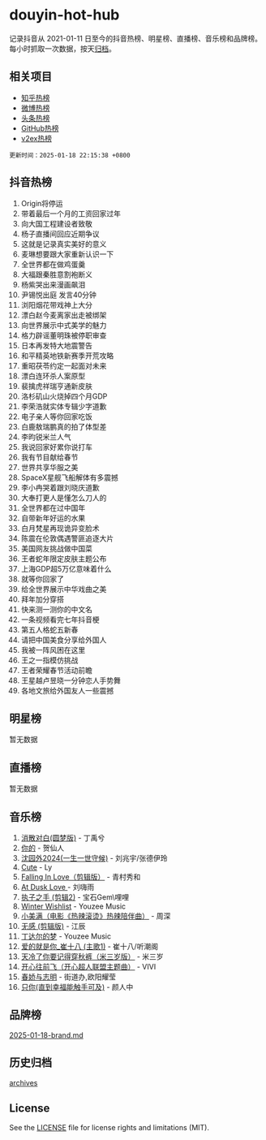 # douyin-hot-hub

记录抖音从 2021-01-11 日至今的抖音热榜、明星榜、直播榜、音乐榜和品牌榜。每小时抓取一次数据，按天[归档](archives)。

## 相关项目

- [知乎热榜](https://github.com/lonnyzhang423/zhihu-hot-hub)
- [微博热榜](https://github.com/lonnyzhang423/weibo-hot-hub)
- [头条热榜](https://github.com/lonnyzhang423/toutiao-hot-hub)
- [GitHub热榜](https://github.com/lonnyzhang423/github-hot-hub)
- [v2ex热榜](https://github.com/lonnyzhang423/v2ex-hot-hub)


`更新时间：2025-01-18 22:15:38 +0800`

## 抖音热榜

1. Origin将停运
1. 带着最后一个月的工资回家过年
1. 向大国工程建设者致敬
1. 杨子直播间回应近期争议
1. 这就是记录真实美好的意义
1. 麦琳想要跟大家重新认识一下
1. 全世界都在做鸡蛋羹
1. 大福跟秦胜意割袍断义
1. 杨紫哭出来漫画飙泪
1. 尹锡悦出庭 发言40分钟
1. 浏阳烟花带戏神上大分
1. 漂白赵今麦离家出走被绑架
1. 向世界展示中式美学的魅力
1. 格力辟谣董明珠被停职审查
1. 日本再发特大地震警告
1. 和平精英地铁新赛季开荒攻略
1. 重昭茯苓约定一起面对未来
1. 漂白连环杀人案原型
1. 裴擒虎祥瑞亨通新皮肤
1. 洛杉矶山火烧掉四个月GDP
1. 李荣浩就实体专辑少字道歉
1. 电子亲人等你回家吃饭
1. 白鹿敖瑞鹏真的拍了体型差
1. 李昀锐米兰人气
1. 我说回家好累你说打车
1. 我有节目献给春节
1. 世界共享华服之美
1. SpaceX星舰飞船解体有多震撼
1. 李小冉哭着跟刘晓庆道歉
1. 大奉打更人是懂怎么刀人的
1. 全世界都在过中国年
1. 自带新年好运的水果
1. 白月梵星再现诡异变脸术
1. 陈震在伦敦偶遇警匪追逐大片
1. 美国网友挑战做中国菜
1. 王者蛇年限定皮肤主题公布
1. 上海GDP超5万亿意味着什么
1. 就等你回家了
1. 给全世界展示中华戏曲之美
1. 拜年加分穿搭
1. 快来测一测你的中文名
1. 一条视频看完七年抖音梗
1. 第五人格蛇五新春
1. 请把中国美食分享给外国人
1. 我被一阵风困在这里
1. 王之一指模仿挑战
1. 王者荣耀春节活动前瞻
1. 王星越卢昱晓一分钟恋人手势舞
1. 各地文旅给外国友人一些震撼

## 明星榜

暂无数据

## 直播榜

暂无数据

## 音乐榜

1. [消散对白(圆梦版)](https://sf5-hl-cdn-tos.douyinstatic.com/obj/tos-cn-ve-2774/og4jB5I5IizzoZVAAAzWgBMAsMDWoArfwBOiFs) - 丁禹兮
1. [你的](https://sf5-hl-cdn-tos.douyinstatic.com/obj/tos-cn-ve-2774/oYuIeKf42jB7sEV6B2upMdpYAgfrQWj0FeRegh) - 贺仙人
1. [沈园外2024(一生一世守候)](https://sf5-hl-cdn-tos.douyinstatic.com/obj/tos-cn-ve-2774/oAIYMHGCmKaYKFDd6FZBf9AfMfx1eErAAEJAFH) - 刘兆宇/张德伊玲
1. [Cute](https://sf5-hl-cdn-tos.douyinstatic.com/obj/tos-cn-ve-2774/o4IbIzHWKAAB4wsS5qMBRiiAlEBGTpQRNfFvuo) - Ly
1. [Falling In Love（剪辑版）](https://sf5-hl-cdn-tos.douyinstatic.com/obj/tos-cn-ve-2774/o8ajpA8zzgBPahbBIO8AcKGBLJezFCRd1wfP9f) - 青村秀和
1. [ At Dusk  Love ](https://sf5-hl-cdn-tos.douyinstatic.com/obj/tos-cn-ve-2774/o8CrpCf5CaYgI4ZrtQgMQAFEfuGqNnRSDQAPBc) - 刘嗨雨
1. [执子之手 (剪辑2)](https://sf5-hl-cdn-tos.douyinstatic.com/obj/tos-cn-ve-2774/oUoZLQjCc31XzqsBnBQUNgeKtYPBcgbFDwtfcu) - 宝石Gem\哩哩
1. [Winter Wishlist](https://sf5-hl-cdn-tos.douyinstatic.com/obj/tos-cn-ve-2774/oIIgUOeamCFCVAzxN6MFRLIBlLGpUqQxeeHrLE) - Youzee Music
1. [小美满（电影《热辣滚烫》热辣陪伴曲）](https://sf5-hl-cdn-tos.douyinstatic.com/obj/tos-cn-ve-2774/o0GAn2lSgfZIDUgtevCGDQYnFg4CwnrBaxbTZL) - 周深
1. [无感 (剪辑版)](https://sf5-hl-cdn-tos.douyinstatic.com/obj/tos-cn-ve-2774/o0eIsUzJBDlQaQFC5OFlgbMEZC1TFYBftOBn6p) - 江辰
1. [丁达尔的梦](https://sf5-hl-cdn-tos.douyinstatic.com/obj/tos-cn-ve-2774/oMU3WirUZBVQkAC9ccG5P2IQirziZM2RTInUY) - Youzee Music
1. [爱的就是你_崔十八 (主歌1)](https://sf5-hl-cdn-tos.douyinstatic.com/obj/tos-cn-ve-2774/oI5BO5DhFZ6UTcNCnZaOCBLtZ7WIMQGfgnXf5E) - 崔十八/听潮阁
1. [天冷了你要记得穿秋裤（米三岁版）](https://sf3-cdn-tos.douyinstatic.com/obj/tos-cn-ve-2774/oQlIwVIDWiZ6BQilAorS7MA0AgCkQDvcZAdm1) - 米三岁
1. [开心往前飞（开心超人联盟主题曲）](https://sf5-hl-cdn-tos.douyinstatic.com/obj/tos-cn-ve-2774/9d8fb7c82cf1421fb93a9fe925275e0a) - VIVI
1. [春娇与志明](https://sf5-hl-cdn-tos.douyinstatic.com/obj/tos-cn-ve-2774/e530d8fceb7044b39707d7f9ff54add1) - 街道办,欧阳耀莹
1. [只你(直到幸福能触手可及)](https://sf5-hl-cdn-tos.douyinstatic.com/obj/tos-cn-ve-2774/o0lBkRDzFTeaVSUz3ZZSCBVtZ5DIMQGfgmEAuE) - 颜人中

## 品牌榜

[2025-01-18-brand.md](archives/2025-01-18-brand.md)

## 历史归档

[archives](archives)

## License

See the [LICENSE](LICENSE) file for license rights and limitations (MIT).

